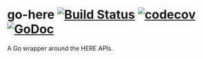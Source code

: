 # go-here [![Build Status](https://travis-ci.org/abdullahselek/go-here.svg?branch=master)](https://travis-ci.org/abdullahselek/go-here) [![codecov](https://codecov.io/gh/abdullahselek/go-here/branch/master/graph/badge.svg)](https://codecov.io/gh/abdullahselek/go-here) [![GoDoc](https://godoc.org/github.com/abdullahselek/go-here/here?status.svg)](https://godoc.org/github.com/abdullahselek/go-here/here)

A Go wrapper around the HERE APIs.
